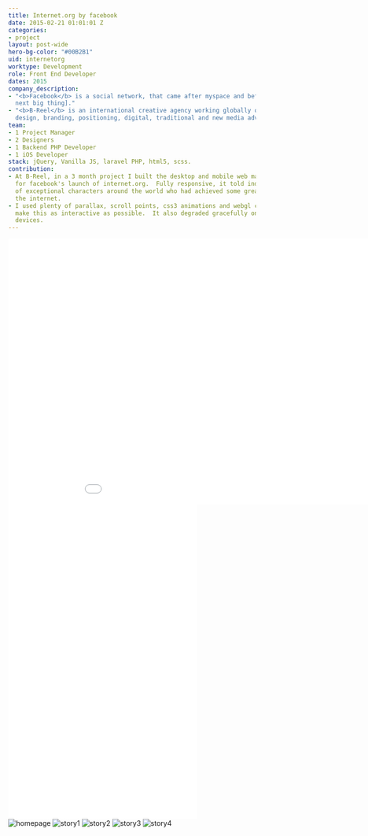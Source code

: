 ```yaml
---
title: Internet.org by facebook
date: 2015-02-21 01:01:01 Z
categories:
- project
layout: post-wide
hero-bg-color: "#00B2B1"
uid: internetorg
worktype: Development
role: Front End Developer
dates: 2015
company_description:
- "<b>Facebook</b> is a social network, that came after myspace and before [insert
  next big thing]."
- "<b>B-Reel</b> is an international creative agency working globally offering strategy,
  design, branding, positioning, digital, traditional and new media advertising services."
team:
- 1 Project Manager
- 2 Designers
- 1 Backend PHP Developer
- 1 iOS Developer
stack: jQuery, Vanilla JS, laravel PHP, html5, scss.
contribution:
- At B-Reel, in a 3 month project I built the desktop and mobile web marketing campaign
  for facebook's launch of internet.org.  Fully responsive, it told individiual stories
  of exceptional characters around the world who had achieved some great things without
  the internet.
- I used plenty of parallax, scroll points, css3 animations and webgl concepts to
  make this as interactive as possible.  It also degraded gracefully on lower end
  devices.
---
```


<div class="showcase passworded">
  <div class="videoWrapper">
    <iframe src="//player.vimeo.com/video/122216449" width="1000" height="540" frameborder="0"> </iframe>
  </div>
  <div class="videoWrapper">
    <iframe src="//player.vimeo.com/video/122216871" width="384" height="640" frameborder="0"> </iframe>
  </div>

  <img src="/img/internetorg/homepage.jpg" alt="homepage">
  <img src="/img/internetorg/story1.jpg" alt="story1">
  <img src="/img/internetorg/story2.jpg" alt="story2">
  <img src="/img/internetorg/story3.jpg" alt="story3">
  <img src="/img/internetorg/story4.jpg" alt="story4">
</div>
